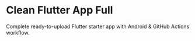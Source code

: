 # Clean Flutter App Full

Complete ready-to-upload Flutter starter app with Android & GitHub Actions workflow.